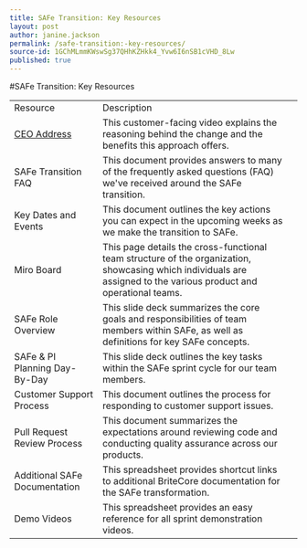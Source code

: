 ```yaml
---
title: SAFe Transition: Key Resources
layout: post
author: janine.jackson
permalink: /safe-transition:-key-resources/
source-id: 1GChMLmmKWswSg37QHhKZHkk4_Yvw6I6nSB1cVHD_8Lw
published: true
---
```

#SAFe Transition: Key Resources

<table>
  <tr>
    <td>Resource</td>
    <td>Description</td>
    <td></td>
  </tr>
  <tr>
    <td><a href="https://www.youtube.com/watch?v=KSP_brzhGEo&amp=&feature=youtu.be">CEO Address</a> </td>
    <td>This customer-facing video explains the reasoning behind the change and the benefits this approach offers.</td>
    <td></td>
  </tr>
  <tr>
    <td>SAFe Transition FAQ</td>
    <td>This document provides answers to many of the frequently asked questions (FAQ) we've received around the SAFe transition.</td>
    <td></td>
  </tr>
  <tr>
    <td>Key Dates and Events</td>
    <td>This document outlines the key actions you can expect in the upcoming weeks as we make the transition to SAFe.</td>
    <td></td>
  </tr>
  <tr>
    <td>Miro Board</td>
    <td>This page details the cross-functional team structure of the organization, showcasing which individuals are assigned to the various product and operational teams. </td>
    <td></td>
  </tr>
  <tr>
    <td>SAFe Role Overview</td>
    <td>This slide deck summarizes the core goals and responsibilities of team members within SAFe, as well as definitions for key SAFe concepts.</td>
    <td></td>
  </tr>
  <tr>
    <td>SAFe & PI Planning Day-By-Day</td>
    <td>This slide deck outlines the key tasks within the SAFe sprint cycle for our team members.</td>
    <td></td>
  </tr>
  <tr>
    <td>Customer Support Process</td>
    <td>This document outlines the process for responding to customer support issues. </td>
    <td></td>
  </tr>
  <tr>
    <td>Pull Request Review Process</td>
    <td>This document summarizes the expectations around reviewing code and conducting quality assurance across our products. </td>
    <td></td>
  </tr>
  <tr>
    <td>Additional SAFe Documentation</td>
    <td>This spreadsheet provides shortcut links to additional BriteCore documentation for the SAFe transformation. </td>
    <td></td>
  </tr>
  <tr>
    <td>Demo Videos</td>
    <td>This spreadsheet provides an easy reference for all sprint demonstration videos.</td>
    <td></td>
  </tr>
</table>



